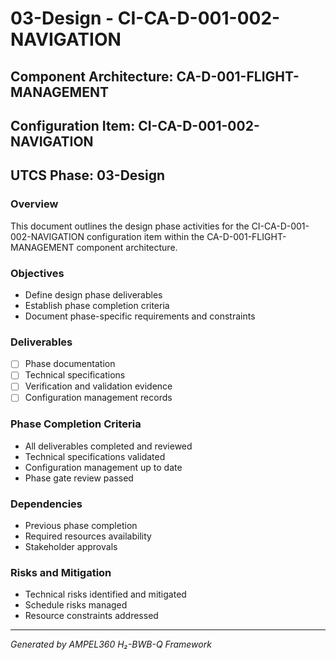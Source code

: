 # 03-Design - CI-CA-D-001-002-NAVIGATION

## Component Architecture: CA-D-001-FLIGHT-MANAGEMENT
## Configuration Item: CI-CA-D-001-002-NAVIGATION
## UTCS Phase: 03-Design

### Overview
This document outlines the design phase activities for the CI-CA-D-001-002-NAVIGATION configuration item within the CA-D-001-FLIGHT-MANAGEMENT component architecture.

### Objectives
- Define design phase deliverables
- Establish phase completion criteria
- Document phase-specific requirements and constraints

### Deliverables
- [ ] Phase documentation
- [ ] Technical specifications
- [ ] Verification and validation evidence
- [ ] Configuration management records

### Phase Completion Criteria
- All deliverables completed and reviewed
- Technical specifications validated
- Configuration management up to date
- Phase gate review passed

### Dependencies
- Previous phase completion
- Required resources availability
- Stakeholder approvals

### Risks and Mitigation
- Technical risks identified and mitigated
- Schedule risks managed
- Resource constraints addressed

---
*Generated by AMPEL360 H₂-BWB-Q Framework*
